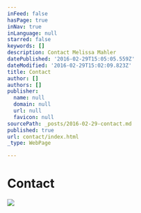 ```yaml
---
inFeed: false
hasPage: true
inNav: true
inLanguage: null
starred: false
keywords: []
description: Contact Melissa Mahler
datePublished: '2016-02-29T15:05:05.559Z'
dateModified: '2016-02-29T15:02:09.823Z'
title: Contact
author: []
authors: []
publisher:
  name: null
  domain: null
  url: null
  favicon: null
sourcePath: _posts/2016-02-29-contact.md
published: true
url: contact/index.html
_type: WebPage

---
```

# Contact
![](https://s3-us-west-2.amazonaws.com/the-grid-img/p/e7688be0dc5d80cffeff5091487bab8507287992.jpg)